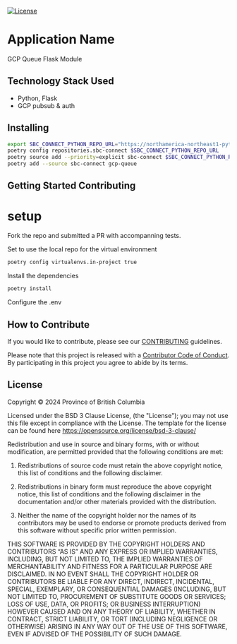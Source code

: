 [![License](https://img.shields.io/badge/License-BSD%203%20Clause-blue.svg)](LICENSE)


# Application Name
GCP Queue Flask Module


## Technology Stack Used
* Python, Flask
* GCP pubsub & auth

## Installing
```bash
export SBC_CONNECT_PYTHON_REPO_URL="https://northamerica-northeast1-python.pkg.dev/c4hnrd-tools/python/simple/"
poetry config repositories.sbc-connect $SBC_CONNECT_PYTHON_REPO_URL
poetry source add --priority=explicit sbc-connect $SBC_CONNECT_PYTHON_REPO_URL
poetry add --source sbc-connect gcp-queue
```

## Getting Started Contributing

# setup
Fork the repo and submitted a PR with accompanning tests.

Set to use the local repo for the virtual environment
```bash
poetry config virtualenvs.in-project true
```
Install the dependencies
```bash
poetry install
```

Configure the .env

## How to Contribute

If you would like to contribute, please see our [CONTRIBUTING](./CONTRIBUTING.md) guidelines.

Please note that this project is released with a [Contributor Code of Conduct](./CODE_OF_CONDUCT.md).
By participating in this project you agree to abide by its terms.

## License
Copyright © 2024 Province of British Columbia

Licensed under the BSD 3 Clause License, (the "License");
you may not use this file except in compliance with the License.
The template for the license can be found here
   https://opensource.org/license/bsd-3-clause/

Redistribution and use in source and binary forms,
with or without modification, are permitted provided that the
following conditions are met:

1. Redistributions of source code must retain the above copyright notice,
   this list of conditions and the following disclaimer.

2. Redistributions in binary form must reproduce the above copyright notice,
   this list of conditions and the following disclaimer in the documentation
   and/or other materials provided with the distribution.

3. Neither the name of the copyright holder nor the names of its contributors
   may be used to endorse or promote products derived from this software
   without specific prior written permission.

THIS SOFTWARE IS PROVIDED BY THE COPYRIGHT HOLDERS AND CONTRIBUTORS “AS IS”
AND ANY EXPRESS OR IMPLIED WARRANTIES, INCLUDING, BUT NOT LIMITED TO,
THE IMPLIED WARRANTIES OF MERCHANTABILITY AND FITNESS FOR A PARTICULAR PURPOSE
ARE DISCLAIMED. IN NO EVENT SHALL THE COPYRIGHT HOLDER OR CONTRIBUTORS BE
LIABLE FOR ANY DIRECT, INDIRECT, INCIDENTAL, SPECIAL, EXEMPLARY, OR
CONSEQUENTIAL DAMAGES (INCLUDING, BUT NOT LIMITED TO, PROCUREMENT OF
SUBSTITUTE GOODS OR SERVICES; LOSS OF USE, DATA, OR PROFITS; OR BUSINESS
INTERRUPTION) HOWEVER CAUSED AND ON ANY THEORY OF LIABILITY, WHETHER IN
CONTRACT, STRICT LIABILITY, OR TORT (INCLUDING NEGLIGENCE OR OTHERWISE)
ARISING IN ANY WAY OUT OF THE USE OF THIS SOFTWARE, EVEN IF ADVISED OF THE
POSSIBILITY OF SUCH DAMAGE.
